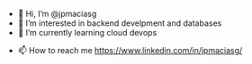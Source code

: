 - 👋 Hi, I’m @jpmaciasg
- 👀 I’m interested in backend develpment and databases
- 🌱 I’m currently learning cloud devops
<!-- - 💞️ I’m looking to collaborate on ... -->
- 📫 How to reach me https://www.linkedin.com/in/jpmaciasg/

<!---
jpmaciasg/jpmaciasg is a ✨ special ✨ repository because its `README.md` (this file) appears on your GitHub profile.
You can click the Preview link to take a look at your changes.
--->
